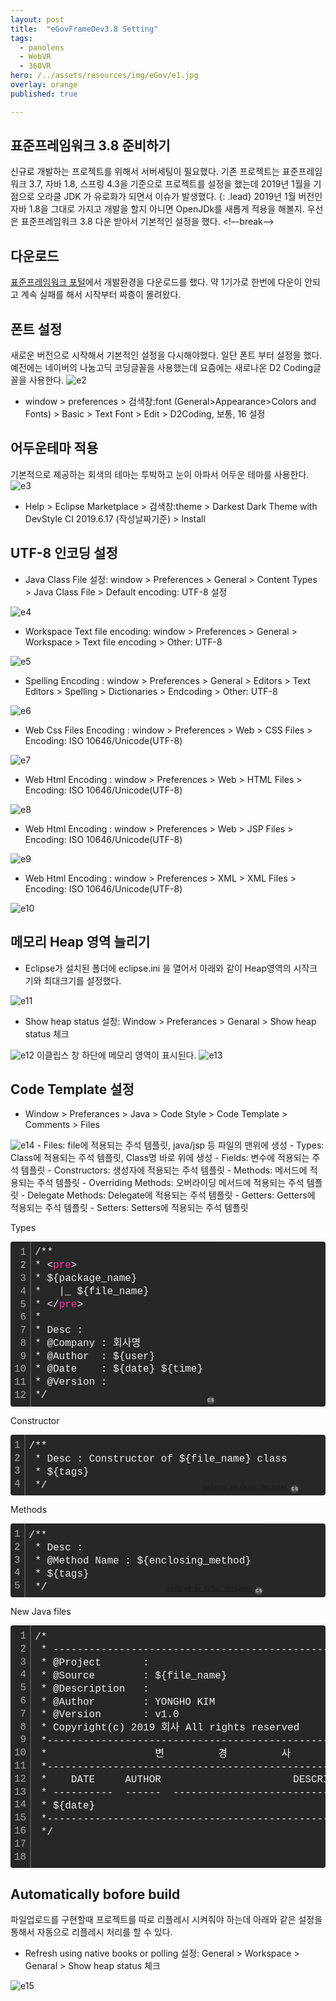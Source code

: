 ```yaml
---
layout: post
title:  "eGovFrameDev3.8 Setting"
tags:
  - panolens
  - WebVR
  - 360VR
hero: /../assets/resources/img/eGov/e1.jpg
overlay: orange
published: true

---
```

## 표준프레임워크 3.8 준비하기   
신규로 개발하는 프로젝트를 위해서 서버세팅이 필요했다. 기존 프로젝트는 표준프레임워크 3.7, 자바 1.8, 스프링 4.3을 기준으로 프로젝트를 설정을 했는데 2019년 1월을 기점으로 오라클 JDK 가 유로화가 되면서 이슈가 발생했다. 
{: .lead}
2019년 1월 버전인 자바 1.8을 그대로 가지고 개발을 할지 아니면 OpenJDk를 새롭게 적용을 해볼지. 우선은 표준프레임워크 3.8 다운 받아서 기본적인 설정을 했다. 
<!–-break-–>

## 다운로드 
<a href='https://www.egovframe.go.kr/EgovDevEnvRelease_300.jsp?menu=3&submenu=2&leftsub=2' target='_blank'>표준프레임워크 포털</a>에서 개발환경을 다운로드를 했다. 약 1기가로 한번에 다운이 안되고 계속 실패를 해서 시작부터 짜증이 몰려왔다. 

## 폰트 설정
새로운 버전으로 시작해서 기본적인 설정을 다시해야했다. 일단 폰트 부터 설정을 했다. 예전에는 네이버의 나눔고딕 코딩글꼴을 사용했는데 요즘에는 새로나온 D2 Coding글꼴을 사용한다. 
<img src='/../assets/resources/img/eGov/e2.jpg' alt='e2'>
- window > preferences > 검색창:font (General>Appearance>Colors and Fonts) > Basic > Text Font > Edit > D2Coding, 보통, 16 설정

## 어두운테마 적용
기본적으로 제공하는 회색의 테마는 투박하고 눈이 아파서 어두운 테마를 사용한다. 
<img src='/../assets/resources/img/eGov/e3.jpg' alt='e3'>
- Help > Eclipse Marketplace > 검색창:theme > Darkest Dark Theme with DevStyle CI 2019.6.17 (작성날짜기준) > Install

## UTF-8 인코딩 설정
- Java Class File 설정: window > Preferences > General > Content Types > Java Class File > Default encoding: UTF-8 설정
<img src='/../assets/resources/img/eGov/e4.jpg' alt='e4'>


- Workspace Text file encoding: window > Preferences > General > Workspace > Text file encoding > Other: UTF-8
<img src='/../assets/resources/img/eGov/e5.jpg' alt='e5'>


- Spelling Encoding : window > Preferences > General > Editors > Text Editors > Spelling > Dictionaries > Endcoding > Other: UTF-8
<img src='/../assets/resources/img/eGov/e6.jpg' alt='e6'>


- Web Css Files Encoding : window > Preferences > Web > CSS Files > Encoding: ISO 10646/Unicode(UTF-8)
<img src='/../assets/resources/img/eGov/e7.jpg' alt='e7'>


- Web Html Encoding : window > Preferences > Web > HTML Files > Encoding: ISO 10646/Unicode(UTF-8)
<img src='/../assets/resources/img/eGov/e8.jpg' alt='e8'>


- Web Html Encoding : window > Preferences > Web > JSP Files > Encoding: ISO 10646/Unicode(UTF-8)
<img src='/../assets/resources/img/eGov/e9.jpg' alt='e9'>


- Web Html Encoding : window > Preferences > XML > XML Files > Encoding: ISO 10646/Unicode(UTF-8)
<img src='/../assets/resources/img/eGov/e10.jpg' alt='e10'>


## 메모리 Heap 영역 늘리기
- Eclipse가 설치된 폴더에 eclipse.ini 을 열어서 아래와 같이 Heap영역의 시작크기와 최대크기를 설정했다. 
<img src='/../assets/resources/img/eGov/e11.jpg' alt='e11'>


- Show heap status 설정: Window > Preferances > Genaral > Show heap status 체크 
<img src='/../assets/resources/img/eGov/e12.jpg' alt='e12'>
이클립스 창 하단에 메모리 영역이 표시된다.
<img src='/../assets/resources/img/eGov/e13.jpg' alt='e13'>

## Code Template 설정 
- Window > Preferances > Java > Code Style > Code Template > Comments > Files 
<img src='/../assets/resources/img/eGov/e14.jpg' alt='e14'>
- Files: file에 적용되는 주석 템플릿, java/jsp 등 파일의 맨위에 생성
- Types: Class에 적용되는 주석 템플릿, Class명 바로 위에 생성
- Fields: 변수에 적용되는 주석 템플릿
- Constructors: 생성자에 적용되는 주석 템플릿
- Methods: 메서드에 적용되는 주석 템플릿
- Overriding Methods: 오버라이딩 메서드에 적용되는 주석 템플릿
- Delegate Methods: Delegate에 적용되는 주석 템플릿
- Getters: Getters에 적용되는 주석 템플릿
- Setters: Setters에 적용되는 주석 템플릿

Types 
<div class="colorscripter-code" style="color:#f0f0f0;font-family:Consolas, 'Liberation Mono', Menlo, Courier, monospace !important; position:relative !important;overflow:auto"><table class="colorscripter-code-table" style="margin:0;padding:0;border:none;background-color:#272727;border-radius:4px;" cellspacing="0" cellpadding="0"><tr><td style="padding:6px;border-right:2px solid #4f4f4f"><div style="margin:0;padding:0;word-break:normal;text-align:right;color:#aaa;font-family:Consolas, 'Liberation Mono', Menlo, Courier, monospace !important;line-height:130%"><div style="line-height:130%">1</div><div style="line-height:130%">2</div><div style="line-height:130%">3</div><div style="line-height:130%">4</div><div style="line-height:130%">5</div><div style="line-height:130%">6</div><div style="line-height:130%">7</div><div style="line-height:130%">8</div><div style="line-height:130%">9</div><div style="line-height:130%">10</div><div style="line-height:130%">11</div><div style="line-height:130%">12</div></div></td><td style="padding:6px 0;text-align:left"><div style="margin:0;padding:0;color:#f0f0f0;font-family:Consolas, 'Liberation Mono', Menlo, Courier, monospace !important;line-height:130%"><div style="padding:0 6px; white-space:pre; line-height:130%">/**</div><div style="padding:0 6px; white-space:pre; line-height:130%">*&nbsp;<span style="color:#f0f0f0">&lt;</span><span style="color:#ff3399">pre</span><span style="color:#f0f0f0">&gt;</span></div><div style="padding:0 6px; white-space:pre; line-height:130%">*&nbsp;${package_name}</div><div style="padding:0 6px; white-space:pre; line-height:130%">*&nbsp;&nbsp;&nbsp;|_&nbsp;${file_name}</div><div style="padding:0 6px; white-space:pre; line-height:130%">*&nbsp;<span style="color:#f0f0f0">&lt;</span><span style="color:#f0f0f0">/</span><span style="color:#ff3399">pre</span><span style="color:#f0f0f0">&gt;</span></div><div style="padding:0 6px; white-space:pre; line-height:130%">*&nbsp;</div><div style="padding:0 6px; white-space:pre; line-height:130%">*&nbsp;Desc&nbsp;:&nbsp;</div><div style="padding:0 6px; white-space:pre; line-height:130%">*&nbsp;@Company&nbsp;:&nbsp;회사명</div><div style="padding:0 6px; white-space:pre; line-height:130%">*&nbsp;@Author&nbsp;&nbsp;:&nbsp;${user}</div><div style="padding:0 6px; white-space:pre; line-height:130%">*&nbsp;@Date&nbsp;&nbsp;&nbsp;&nbsp;:&nbsp;${date}&nbsp;${time}</div><div style="padding:0 6px; white-space:pre; line-height:130%">*&nbsp;@Version&nbsp;:&nbsp;</div><div style="padding:0 6px; white-space:pre; line-height:130%">*/</div></div></td><td style="vertical-align:bottom;padding:0 2px 4px 0"><a href="http://colorscripter.com/info#e" target="_blank" style="text-decoration:none;color:white"><span style="font-size:9px;word-break:normal;background-color:#4f4f4f;color:white;border-radius:10px;padding:1px">cs</span></a></td></tr></table></div>

Constructor
<div class="colorscripter-code" style="color:#f0f0f0;font-family:Consolas, 'Liberation Mono', Menlo, Courier, monospace !important; position:relative !important;overflow:auto"><table class="colorscripter-code-table" style="margin:0;padding:0;border:none;background-color:#272727;border-radius:4px;" cellspacing="0" cellpadding="0"><tr><td style="padding:6px;border-right:2px solid #4f4f4f"><div style="margin:0;padding:0;word-break:normal;text-align:right;color:#aaa;font-family:Consolas, 'Liberation Mono', Menlo, Courier, monospace !important;line-height:130%"><div style="line-height:130%">1</div><div style="line-height:130%">2</div><div style="line-height:130%">3</div><div style="line-height:130%">4</div></div></td><td style="padding:6px 0;text-align:left"><div style="margin:0;padding:0;color:#f0f0f0;font-family:Consolas, 'Liberation Mono', Menlo, Courier, monospace !important;line-height:130%"><div style="padding:0 6px; white-space:pre; line-height:130%">/**</div><div style="padding:0 6px; white-space:pre; line-height:130%">&nbsp;*&nbsp;Desc&nbsp;:&nbsp;Constructor&nbsp;of&nbsp;${file_name}&nbsp;class</div><div style="padding:0 6px; white-space:pre; line-height:130%">&nbsp;*&nbsp;${tags}</div><div style="padding:0 6px; white-space:pre; line-height:130%">&nbsp;*/</div></div><div style="text-align:right;margin-top:-13px;margin-right:5px;font-size:9px;font-style:italic"><a href="http://colorscripter.com/info#e" target="_blank" style="color:#4f4f4ftext-decoration:none">Colored by Color Scripter</a></div></td><td style="vertical-align:bottom;padding:0 2px 4px 0"><a href="http://colorscripter.com/info#e" target="_blank" style="text-decoration:none;color:white"><span style="font-size:9px;word-break:normal;background-color:#4f4f4f;color:white;border-radius:10px;padding:1px">cs</span></a></td></tr></table></div>

Methods
<div class="colorscripter-code" style="color:#f0f0f0;font-family:Consolas, 'Liberation Mono', Menlo, Courier, monospace !important; position:relative !important;overflow:auto"><table class="colorscripter-code-table" style="margin:0;padding:0;border:none;background-color:#272727;border-radius:4px;" cellspacing="0" cellpadding="0"><tr><td style="padding:6px;border-right:2px solid #4f4f4f"><div style="margin:0;padding:0;word-break:normal;text-align:right;color:#aaa;font-family:Consolas, 'Liberation Mono', Menlo, Courier, monospace !important;line-height:130%"><div style="line-height:130%">1</div><div style="line-height:130%">2</div><div style="line-height:130%">3</div><div style="line-height:130%">4</div><div style="line-height:130%">5</div></div></td><td style="padding:6px 0;text-align:left"><div style="margin:0;padding:0;color:#f0f0f0;font-family:Consolas, 'Liberation Mono', Menlo, Courier, monospace !important;line-height:130%"><div style="padding:0 6px; white-space:pre; line-height:130%">/**</div><div style="padding:0 6px; white-space:pre; line-height:130%">&nbsp;*&nbsp;Desc&nbsp;:&nbsp;</div><div style="padding:0 6px; white-space:pre; line-height:130%">&nbsp;*&nbsp;@Method&nbsp;Name&nbsp;:&nbsp;${enclosing_method}</div><div style="padding:0 6px; white-space:pre; line-height:130%">&nbsp;*&nbsp;${tags}</div><div style="padding:0 6px; white-space:pre; line-height:130%">&nbsp;*/</div></div><div style="text-align:right;margin-top:-13px;margin-right:5px;font-size:9px;font-style:italic"><a href="http://colorscripter.com/info#e" target="_blank" style="color:#4f4f4ftext-decoration:none">Colored by Color Scripter</a></div></td><td style="vertical-align:bottom;padding:0 2px 4px 0"><a href="http://colorscripter.com/info#e" target="_blank" style="text-decoration:none;color:white"><span style="font-size:9px;word-break:normal;background-color:#4f4f4f;color:white;border-radius:10px;padding:1px">cs</span></a></td></tr></table></div>

New Java files
<div class="colorscripter-code" style="color:#f0f0f0;font-family:Consolas, 'Liberation Mono', Menlo, Courier, monospace !important; position:relative !important;overflow:auto"><table class="colorscripter-code-table" style="margin:0;padding:0;border:none;background-color:#272727;border-radius:4px;" cellspacing="0" cellpadding="0"><tr><td style="padding:6px;border-right:2px solid #4f4f4f"><div style="margin:0;padding:0;word-break:normal;text-align:right;color:#aaa;font-family:Consolas, 'Liberation Mono', Menlo, Courier, monospace !important;line-height:130%"><div style="line-height:130%">1</div><div style="line-height:130%">2</div><div style="line-height:130%">3</div><div style="line-height:130%">4</div><div style="line-height:130%">5</div><div style="line-height:130%">6</div><div style="line-height:130%">7</div><div style="line-height:130%">8</div><div style="line-height:130%">9</div><div style="line-height:130%">10</div><div style="line-height:130%">11</div><div style="line-height:130%">12</div><div style="line-height:130%">13</div><div style="line-height:130%">14</div><div style="line-height:130%">15</div><div style="line-height:130%">16</div><div style="line-height:130%">17</div><div style="line-height:130%">18</div></div></td><td style="padding:6px 0;text-align:left"><div style="margin:0;padding:0;color:#f0f0f0;font-family:Consolas, 'Liberation Mono', Menlo, Courier, monospace !important;line-height:130%"><div style="padding:0 6px; white-space:pre; line-height:130%">/*</div><div style="padding:0 6px; white-space:pre; line-height:130%">&nbsp;*&nbsp;------------------------------------------------------------------------------</div><div style="padding:0 6px; white-space:pre; line-height:130%">&nbsp;*&nbsp;@Project&nbsp;&nbsp;&nbsp;&nbsp;&nbsp;&nbsp;&nbsp;:&nbsp;</div><div style="padding:0 6px; white-space:pre; line-height:130%">&nbsp;*&nbsp;@Source&nbsp;&nbsp;&nbsp;&nbsp;&nbsp;&nbsp;&nbsp;&nbsp;:&nbsp;${file_name}</div><div style="padding:0 6px; white-space:pre; line-height:130%">&nbsp;*&nbsp;@Description&nbsp;&nbsp;&nbsp;:&nbsp;</div><div style="padding:0 6px; white-space:pre; line-height:130%">&nbsp;*&nbsp;@Author&nbsp;&nbsp;&nbsp;&nbsp;&nbsp;&nbsp;&nbsp;&nbsp;:&nbsp;YONGHO&nbsp;KIM</div><div style="padding:0 6px; white-space:pre; line-height:130%">&nbsp;*&nbsp;@Version&nbsp;&nbsp;&nbsp;&nbsp;&nbsp;&nbsp;&nbsp;:&nbsp;v1.0</div><div style="padding:0 6px; white-space:pre; line-height:130%">&nbsp;*&nbsp;Copyright(c)&nbsp;2019&nbsp;회사&nbsp;All&nbsp;rights&nbsp;reserved</div><div style="padding:0 6px; white-space:pre; line-height:130%">&nbsp;*------------------------------------------------------------------------------</div><div style="padding:0 6px; white-space:pre; line-height:130%">&nbsp;*&nbsp;&nbsp;&nbsp;&nbsp;&nbsp;&nbsp;&nbsp;&nbsp;&nbsp;&nbsp;&nbsp;&nbsp;&nbsp;&nbsp;&nbsp;&nbsp;&nbsp;&nbsp;변&nbsp;&nbsp;&nbsp;&nbsp;&nbsp;&nbsp;&nbsp;&nbsp;&nbsp;경&nbsp;&nbsp;&nbsp;&nbsp;&nbsp;&nbsp;&nbsp;&nbsp;&nbsp;사&nbsp;&nbsp;&nbsp;&nbsp;&nbsp;&nbsp;&nbsp;&nbsp;&nbsp;항&nbsp;&nbsp;&nbsp;&nbsp;&nbsp;&nbsp;&nbsp;&nbsp;&nbsp;&nbsp;&nbsp;&nbsp;&nbsp;&nbsp;&nbsp;&nbsp;&nbsp;&nbsp;&nbsp;&nbsp;&nbsp;&nbsp;&nbsp;</div><div style="padding:0 6px; white-space:pre; line-height:130%">&nbsp;*------------------------------------------------------------------------------</div><div style="padding:0 6px; white-space:pre; line-height:130%">&nbsp;*&nbsp;&nbsp;&nbsp;&nbsp;DATE&nbsp;&nbsp;&nbsp;&nbsp;&nbsp;AUTHOR&nbsp;&nbsp;&nbsp;&nbsp;&nbsp;&nbsp;&nbsp;&nbsp;&nbsp;&nbsp;&nbsp;&nbsp;&nbsp;&nbsp;&nbsp;&nbsp;&nbsp;&nbsp;&nbsp;&nbsp;&nbsp;&nbsp;DESCRIPTION&nbsp;&nbsp;&nbsp;&nbsp;&nbsp;&nbsp;&nbsp;&nbsp;&nbsp;&nbsp;&nbsp;&nbsp;&nbsp;&nbsp;&nbsp;&nbsp;&nbsp;&nbsp;&nbsp;&nbsp;&nbsp;&nbsp;&nbsp;&nbsp;</div><div style="padding:0 6px; white-space:pre; line-height:130%">&nbsp;*&nbsp;----------&nbsp;&nbsp;------&nbsp;&nbsp;---------------------------------------------------------&nbsp;</div><div style="padding:0 6px; white-space:pre; line-height:130%">&nbsp;*&nbsp;${date}</div><div style="padding:0 6px; white-space:pre; line-height:130%">&nbsp;*------------------------------------------------------------------------------</div><div style="padding:0 6px; white-space:pre; line-height:130%">&nbsp;*/</div><div style="padding:0 6px; white-space:pre; line-height:130%">&nbsp;</div><div style="padding:0 6px; white-space:pre; line-height:130%">&nbsp;</div></div><div style="text-align:right;margin-top:-13px;margin-right:5px;font-size:9px;font-style:italic"><a href="http://colorscripter.com/info#e" target="_blank" style="color:#4f4f4ftext-decoration:none">Colored by Color Scripter</a></div></td><td style="vertical-align:bottom;padding:0 2px 4px 0"><a href="http://colorscripter.com/info#e" target="_blank" style="text-decoration:none;color:white"><span style="font-size:9px;word-break:normal;background-color:#4f4f4f;color:white;border-radius:10px;padding:1px">cs</span></a></td></tr></table></div>


## Automatically bofore build
파일업로드를 구현할때 프로젝트를 따로 리플레시 시켜줘야 하는데 아래와 같은 설정을 통해서 자동으로 리플레시 처리를 할 수 있다.
- Refresh using native books or polling 설정: General > Workspace > Genaral > Show heap status 체크
<img src='/../assets/resources/img/eGov/e15.jpg' alt='e15'>

